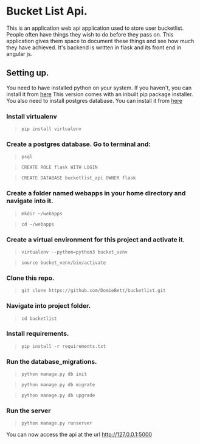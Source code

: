 # Bucket List Api.
This is an application web api application used to store user bucketlist. People often have things they wish to 
do before they pass on. This application gives them space to document these things and see how much they have achieved.
It's backend is written in flask and its front end in angular js.

## Setting up.

You need to have installed python on your system. If you haven't, you can install it from [here](https://www.python.org/downloads/)
This version comes with an inbuilt pip package installer.
You also need to install postgres database. You can install it from [here](https://www.postgresql.org/download/)

### Install virtualenv

> ``` pip install virtualenv ```

### Create a postgres database. Go to terminal and:

> ``` psql ```

> ``` CREATE ROLE flask WITH LOGIN ```

> ``` CREATE DATABASE bucketlist_api OWNER flask ```

### Create a folder named webapps in your home directory and navigate into it.

> ``` mkdir ~/webapps ```

>``` cd ~/webapps ```

### Create a virtual environment for this project and activate it.

> ``` virtualenv --python=python3 bucket_venv ```

> ``` source bucket_venv/bin/activate ```

### Clone this repo.

> ``` git clone https://github.com/DomieBett/bucketlist.git ```

### Navigate into project folder.

> ``` cd bucketlist ```

### Install requirements.

> ``` pip install -r requirements.txt ```

### Run the database_migrations.

> ``` python manage.py db init ```

> ``` python manage.py db migrate ```

> ``` python manage.py db upgrade ```

### Run the server

> ``` python manage.py runserver ```

You can now access the api at the url http://127.0.0.1:5000
